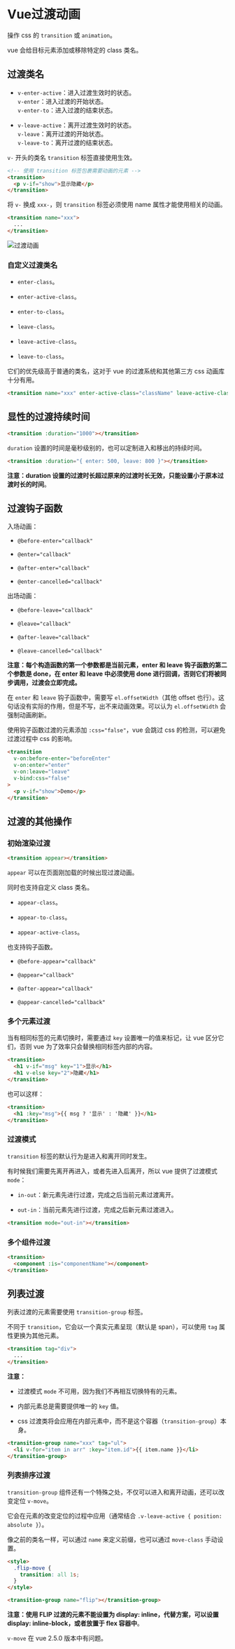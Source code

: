 # Vue过渡动画

操作 css 的 `transition` 或 `animation`。

vue 会给目标元素添加或移除特定的 class 类名。

## 过渡类名

- `v-enter-active`：进入过渡生效时的状态。  
`v-enter`：进入过渡的开始状态。  
`v-enter-to`：进入过渡的结束状态。

- `v-leave-active`：离开过渡生效时的状态。  
`v-leave`：离开过渡的开始状态。  
`v-leave-to`：离开过渡的结束状态。

`v-` 开头的类名 `transition` 标签直接使用生效。

```html
<!-- 使用 transition 标签包裹需要动画的元素 -->
<transition>
  <p v-if="show">显示隐藏</p>
</transition>
```

将 `v-` 换成 `xxx-`，则 `transition` 标签必须使用 name 属性才能使用相关的动画。

```html
<transition name="xxx">
  ...
</transition>
```

![过渡动画](./img/transition.png)

### 自定义过渡类名

- `enter-class`。

- `enter-active-class`。

- `enter-to-class`。

- `leave-class`。

- `leave-active-class`。

- `leave-to-class`。

它们的优先级高于普通的类名，这对于 vue 的过渡系统和其他第三方 css 动画库十分有用。

```html
<transition name="xxx" enter-active-class="className" leave-active-class="className"></transition>
```

## 显性的过渡持续时间

```html
<transition :duration="1000"></transition>
```

`duration` 设置的时间是毫秒级别的，也可以定制进入和移出的持续时间。

```html
<transition :duration="{ enter: 500, leave: 800 }"></transition>
```

**注意：duration 设置的过渡时长超过原来的过渡时长无效，只能设置小于原本过渡时长的时间**。

## 过渡钩子函数

入场动画：

- `@before-enter="callback"`

- `@enter="callback"`

- `@after-enter="callback"`

- `@enter-cancelled="callback"`

出场动画：

- `@before-leave="callback"`

- `@leave="callback"`

- `@after-leave="callback"`

- `@leave-cancelled="callback"`

**注意：每个构造函数的第一个参数都是当前元素，enter 和 leave 钩子函数的第二个参数是 done，在 enter 和 leave 中必须使用 done 进行回调，否则它们将被同步调用，过渡会立即完成。**

在 `enter` 和 `leave` 钩子函数中，需要写 `el.offsetWidth`（其他 offset 也行）。这句话没有实际的作用，但是不写，出不来动画效果。可以认为 `el.offsetWidth` 会强制动画刷新。

使用钩子函数过渡的元素添加 `:css="false"`，vue 会跳过 css 的检测，可以避免过渡过程中 css 的影响。

```html
<transition
  v-on:before-enter="beforeEnter"
  v-on:enter="enter"
  v-on:leave="leave"
  v-bind:css="false"
>
  <p v-if="show">Demo</p>
</transition>
```

## 过渡的其他操作

### 初始渲染过渡

```html
<transition appear></transition>
```

`appear` 可以在页面刚加载的时候出现过渡动画。

同时也支持自定义 class 类名。

- `appear-class`。

- `appear-to-class`。

- `appear-active-class`。

也支持钩子函数。

- `@before-appear="callback"`

- `@appear="callback"`

- `@after-appear="callback"`

- `@appear-cancelled="callback"`

### 多个元素过渡

当有相同标签的元素切换时，需要通过 `key` 设置唯一的值来标记，让 vue 区分它们，否则 vue 为了效率只会替换相同标签内部的内容。

```html
<transition>
  <h1 v-if="msg" key="1">显示</h1>
  <h1 v-else key="2">隐藏</h1>
</transition>
```

也可以这样：

```html
<transition>
  <h1 :key="msg">{{ msg ? '显示' : '隐藏' }}</h1>
</transition>
```

### 过渡模式

`transition` 标签的默认行为是进入和离开同时发生。

有时候我们需要先离开再进入，或者先进入后离开，所以 vue 提供了过渡模式 `mode`：

- `in-out`：新元素先进行过渡，完成之后当前元素过渡离开。

- `out-in`：当前元素先进行过渡，完成之后新元素过渡进入。

```html
<transition mode="out-in"></transition>
```

### 多个组件过渡

```html
<transition>
  <component :is="componentName"></component>
</transition>
```

## 列表过渡

列表过渡的元素需要使用 `transition-group` 标签。

不同于 `transition`，它会以一个真实元素呈现（默认是 span），可以使用 `tag` 属性更换为其他元素。

```html
<transition tag="div">
  ...
</transition>
```

**注意：**

- 过渡模式 `mode` 不可用，因为我们不再相互切换特有的元素。

- 内部元素总是需要提供唯一的 `key` 值。

- css 过渡类将会应用在内部元素中，而不是这个容器（`transition-group`）本身。

```html
<transition-group name="xxx" tag="ul">
  <li v-for="item in arr" :key="item.id">{{ item.name }}</li>
</transition-group>
```

### 列表排序过渡

`transition-group` 组件还有一个特殊之处，不仅可以进入和离开动画，还可以改变定位 `v-move`。

它会在元素的改变定位的过程中应用（通常结合 `.v-leave-active { position: absolute }`）。

像之前的类名一样，可以通过 `name` 来定义前缀，也可以通过 `move-class` 手动设置。

```html
<style>
  .flip-move {
    transition: all 1s;
  }
</style>

<transition-group name="flip"></transition-group>
```

**注意：使用 FLIP 过渡的元素不能设置为 display: inline，代替方案，可以设置 display: inline-block，或者放置于 flex 容器中**。

`v-move` 在 vue 2.5.0 版本中有问题。
